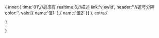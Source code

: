 {
	inner:{
		time:'01',//必须有
		realtime:6,//描述
		link:'viewId',
		header:''//逗号分隔
		color:'',
		vals:[{
			name:'值1'
		},{
			name:'值2'
		}]
	},
	extra:{
		
	}
	
}
